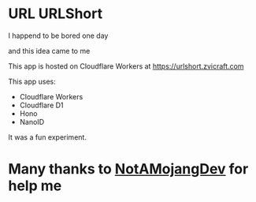 # URL URLShort


I happend to be bored one day 

and this idea came to me

This app is hosted on Cloudflare Workers at https://urlshort.zvicraft.com

This app uses:
- Cloudflare Workers
- Cloudflare D1
- Hono
- NanoID

It was a fun experiment.

# Many thanks to [NotAMojangDev](https://namd.dev/) for help me
